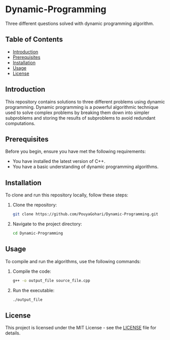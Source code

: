 # Dynamic-Programming

Three different questions solved with dynamic programming algorithm.

## Table of Contents

- [Introduction](#introduction)
- [Prerequisites](#prerequisites)
- [Installation](#installation)
- [Usage](#usage)
- [License](#license)

## Introduction

This repository contains solutions to three different problems using dynamic programming. Dynamic programming is a powerful algorithmic technique used to solve complex problems by breaking them down into simpler subproblems and storing the results of subproblems to avoid redundant computations.

## Prerequisites

Before you begin, ensure you have met the following requirements:
- You have installed the latest version of C++.
- You have a basic understanding of dynamic programming algorithms.

## Installation

To clone and run this repository locally, follow these steps:

1. Clone the repository:

   ```sh
   git clone https://github.com/PouyaGohari/Dynamic-Programming.git
2. Navigate to the project directory:
   ```sh
   cd Dynamic-Programming
## Usage

To compile and run the algorithms, use the following commands:
1. Compile the code:
      ```sh
   g++ -o output_file source_file.cpp
3. Run the executable:
   ```sh
   ./output_file
## License

This project is licensed under the MIT License - see the [LICENSE](LICENSE) file for details.
